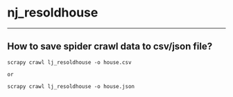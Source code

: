 # nj_resoldhouse
----
## How to save spider crawl data to csv/json file?
```
scrapy crawl lj_resoldhouse -o house.csv

or

scrapy crawl lj_resoldhouse -o house.json
```
